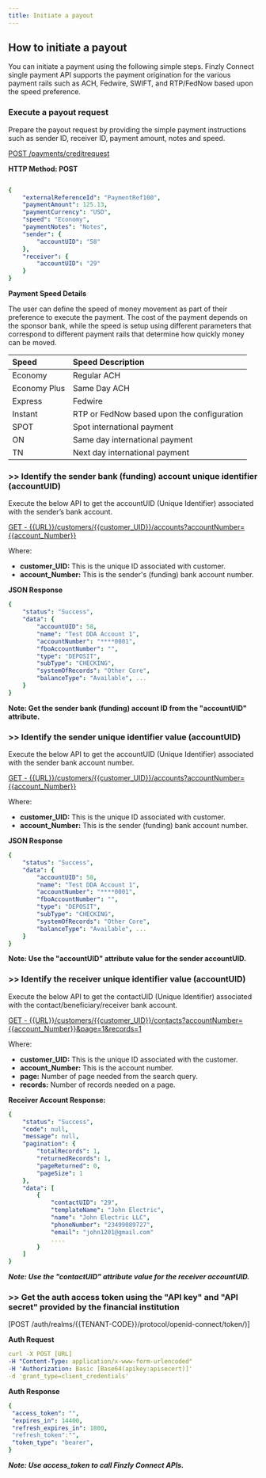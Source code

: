```yaml
---
title: Initiate a payout  
---
```


## How to initiate a payout

You can initiate a payment using the following simple steps. Finzly Connect single payment API supports the payment origination for the various payment rails such as ACH, Fedwire, SWIFT, and RTP/FedNow based upon the speed preference.


### **Execute a payout request** 

Prepare the payout request by providing the simple payment instructions such as sender ID, receiver ID, payment amount, notes and speed.

[POST /payments/creditrequest](https://finzlyconnect-api-developer-portal.redoc.ly/openapi/paymentapi/operation/createCreditPayment/)

**HTTP Method: POST**


```yaml Before

{
	"externalReferenceId": "PaymentRef100",
	"paymentAmount": 125.13,
	"paymentCurrency": "USD",
	"speed": "Economy",
	"paymentNotes": "Notes",
	"sender": {
		"accountUID": "58"
	},
	"receiver": {
		"accountUID": "29"
	}
}

```

**Payment Speed Details**

The user can define the speed of money movement as part of their preference to execute the payment. The cost of the payment depends on the sponsor bank, while the speed is setup using different parameters that correspond to different payment rails that determine how quickly money can be moved.


|**Speed**|**Speed Description**|
| :- | :- |
|Economy|Regular ACH|
|Economy Plus|Same Day ACH|
|Express|Fedwire|
|Instant|RTP or FedNow based upon the configuration|
|SPOT|Spot international payment|
|ON|Same day international payment|
|TN|Next day international payment|



### **>> Identify the sender bank (funding) account unique identifier (accountUID)**

Execute the below API to get the accountUID (Unique Identifier) associated with the sender’s bank account.

[GET - {{URL}}/customers/{{customer_UID}}/accounts?accountNumber={{account_Number}}](https://finzlyconnect-api-developer-portal.redoc.ly/openapi/customerapi/operation/searchCustomerAccounts/)

Where: 
- **customer_UID:** This is the unique ID associated with customer.
- **account_Number:** This is the sender's (funding) bank account number.


**JSON Response**

```yaml Before
{
    "status": "Success",
    "data": {
        "accountUID": 58,
        "name": "Test DDA Account 1",
        "accountNumber": "****0001",
        "fboAccountNumber": "",
        "type": "DEPOSIT",
        "subType": "CHECKING",
        "systemOfRecords": "Other Core",
        "balanceType": "Available", ...
    }
} 

```

**Note: Get the sender bank (funding) account ID from the "accountUID" attribute.**


### **>> Identify the sender unique identifier value (accountUID)**

Execute the below API to get the accountUID (Unique Identifier) associated with the sender bank account number.

[GET - {{URL}}/customers/{{customer_UID}}/accounts?accountNumber={{account_Number}}](https://finzlyconnect-api-developer-portal.redoc.ly/openapi/customerapi/operation/searchCustomerAccounts/)

Where: 
- **customer_UID:** This is the unique ID associated with customer.
- **account_Number:** This is the sender (funding) bank account number.


**JSON Response**

```yaml Before
{
    "status": "Success",
    "data": {
        "accountUID": 58,
        "name": "Test DDA Account 1",
        "accountNumber": "****0001",
        "fboAccountNumber": "",
        "type": "DEPOSIT",
        "subType": "CHECKING",
        "systemOfRecords": "Other Core",
        "balanceType": "Available", ...
    }
} 

```


**Note: Use the "accountUID" attribute value for the sender accountUID.**


### **>> Identify the receiver unique identifier value (accountUID)**

Execute the below API to get the contactUID (Unique Identifier) associated with the contact/beneficiary/receiver bank account.

[GET - {{URL}}/customers/{{customer_UID}}/contacts?accountNumber={{account_Number}}&page=1&records=1](https://finzlyconnect-api-developer-portal.redoc.ly/openapi/customerapi/operation/searchCustomerContacts/)

Where: 
- **customer_UID:** This is the unique ID associated with the customer.
- **account_Number:** This is the account number.
- **page:** Number of page needed from the search query.
- **records:** Number of records needed on a page.

**Receiver Account Response:**  

```yaml Before
{
    "status": "Success",
    "code": null,
    "message": null,
    "pagination": {
        "totalRecords": 1,
        "returnedRecords": 1,
        "pageReturned": 0,
        "pageSize": 1
    },
    "data": [
        {
            "contactUID": "29",
            "templateName": "John Electric",
            "name": "John Electric LLC",
            "phoneNumber": "23499089727",
            "email": "john1201@gmail.com"
			....
        }
    ]
}

```

***Note: Use the "contactUID" attribute value for the receiver accountUID.***


### **>> Get the auth access token using the "API key" and "API secret" provided by the financial institution**


[POST /auth/realms/{{TENANT-CODE}}/protocol/openid-connect/token/)]

**Auth Request**

```yaml Before
curl -X POST [URL] 
-H "Content-Type: application/x-www-form-urlencoded" 
-H 'Authorization: Basic [Base64(apikey:apisecert)]' 
-d 'grant_type=client_credentials'


```

**Auth Response**

```yaml Before
{
 "access_token": "",
 "expires_in": 14400,
 "refresh_expires_in": 1800,
 "refresh_token":"",
 "token_type": "bearer",
}
```
***Note: Use access_token to call Finzly Connect APIs.***

